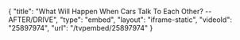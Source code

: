 {
    "title": "What Will Happen When Cars Talk To Each Other? -- AFTER\/DRIVE",
    "type": "embed",
    "layout": "iframe-static",
    "videoId": "25897974",
    "url": "\/tvpembed\/25897974"
}